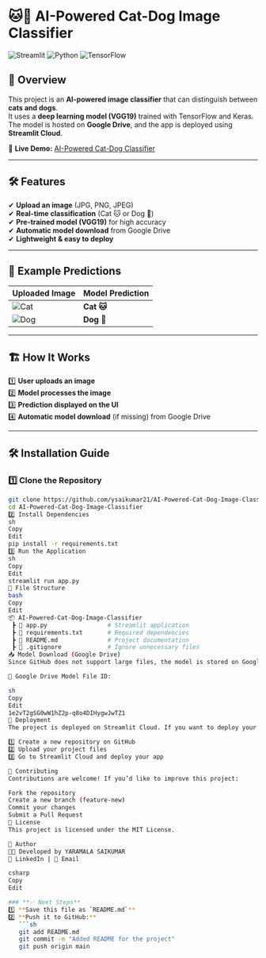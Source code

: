 # 🐱🐶 AI-Powered Cat-Dog Image Classifier  
![Streamlit](https://img.shields.io/badge/Streamlit-Deployed-red) ![Python](https://img.shields.io/badge/Python-3.x-blue) ![TensorFlow](https://img.shields.io/badge/TensorFlow-2.x-orange)

## 🚀 Overview  
This project is an **AI-powered image classifier** that can distinguish between **cats and dogs**.  
It uses a **deep learning model (VGG19)** trained with TensorFlow and Keras.  
The model is hosted on **Google Drive**, and the app is deployed using **Streamlit Cloud**.  

🔗 **Live Demo:** [AI-Powered Cat-Dog Classifier](https://ai-powered-cat-dog-image-classifier.streamlit.app/)

---

## 🛠️ Features  
✔ **Upload an image** (JPG, PNG, JPEG)  
✔ **Real-time classification** (Cat 🐱 or Dog 🐶)  
✔ **Pre-trained model (VGG19)** for high accuracy  
✔ **Automatic model download** from Google Drive  
✔ **Lightweight & easy to deploy**

---

## 📸 Example Predictions  
| Uploaded Image  | Model Prediction |
|----------------|----------------|
| ![Cat](https://via.placeholder.com/100?text=Cat) | **Cat 🐱** |
| ![Dog](https://via.placeholder.com/100?text=Dog) | **Dog 🐶** |

---

## 🏗️ How It Works  
1️⃣ **User uploads an image**  
2️⃣ **Model processes the image**  
3️⃣ **Prediction displayed on the UI**  
4️⃣ **Automatic model download** (if missing) from Google Drive  

---

## 🛠️ Installation Guide  

### **1️⃣ Clone the Repository**  
```sh
git clone https://github.com/ysaikumar21/AI-Powered-Cat-Dog-Image-Classifier.git
cd AI-Powered-Cat-Dog-Image-Classifier
2️⃣ Install Dependencies
sh
Copy
Edit
pip install -r requirements.txt
3️⃣ Run the Application
sh
Copy
Edit
streamlit run app.py
📂 File Structure
bash
Copy
Edit
📦 AI-Powered-Cat-Dog-Image-Classifier
 ┣ 📜 app.py                 # Streamlit application
 ┣ 📜 requirements.txt       # Required dependencies
 ┣ 📜 README.md              # Project documentation
 ┣ 📜 .gitignore             # Ignore unnecessary files
📥 Model Download (Google Drive)
Since GitHub does not support large files, the model is stored on Google Drive and is downloaded automatically when you run the app.

📌 Google Drive Model File ID:

sh
Copy
Edit
1e2vT2gSG0wW1hZ2p-q8o4DIHygwJwTZ1
📌 Deployment
The project is deployed on Streamlit Cloud. If you want to deploy your own version:

1️⃣ Create a new repository on GitHub
2️⃣ Upload your project files
3️⃣ Go to Streamlit Cloud and deploy your app

🤝 Contributing
Contributions are welcome! If you’d like to improve this project:

Fork the repository
Create a new branch (feature-new)
Commit your changes
Submit a Pull Request
📜 License
This project is licensed under the MIT License.

🎯 Author
👨‍💻 Developed by YARAMALA SAIKUMAR
🔗 LinkedIn | 📧 Email

csharp
Copy
Edit

### **✅ Next Steps**  
1️⃣ **Save this file as `README.md`**  
2️⃣ **Push it to GitHub:**  
   ```sh
   git add README.md
   git commit -m "Added README for the project"
   git push origin main
